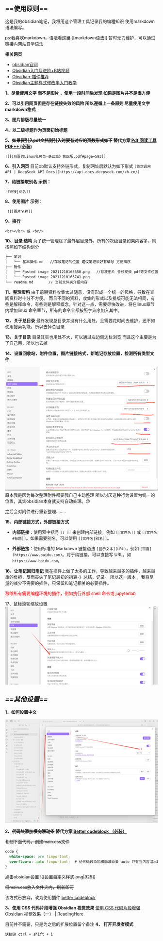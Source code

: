 
## ==使用原则==

这是我的obsidian笔记，我将用这个管理工具记录我的编程知识
使用markdown语法编写。

~~ps:我喜欢markdown，语法看这里 [[markdown语法]]~~ 暂时无力维护，可以通过链接内网站自学语法

**相关网页**
- [obsidian官网](https://obsidian.md/)
- [Obsidian入门及进阶+B站视频](https://www.bilibili.com/read/cv15035273)
- [Obsidian-插件推荐](https://zhuanlan.zhihu.com/p/353449575)
- [Obsidian主题样式修改半入门教学](https://forum-zh.obsidian.md/t/topic/180)


**1、尽量使用文字 而不是图片 ，使用一段时间后发现 如果是图片并不是很方便**

**2、可以引用网页但是存在链接失效的风险 所以遵循上一条原则 尽量使用文字 markdown格式**

**3、图片排版尽量统一**

**4、以二级标题作为页面初始标题**

**5、~~如果要引入pdf文档则引入时要有对应的页数形式如下~~ 替代方案 [Pdf 阅读工具 PDF++ (必装)](obsidian%20插件篇.md#Pdf%20阅读工具%20PDF++%20(必装))**

```
![[《鸟哥的Linux私房菜-基础篇》第四版.pdf#page=593]]
```
**6、引入网页**
目前ob默认支持外链形式，复制网址后默认为如下形式
`[首次调用 API | DeepSeek API Docs](https://api-docs.deepseek.com/zh-cn/)`

**7、给链接取别名  示例：**

`[[链接|别名]]`

**8、使用图片  示例：**

`  ![[图片名称]] `

**9、换行**

```
<br></br> 或 <br/>
```

**10、目录 结构**
为了统一管理除了最外层目录外，所有的次级目录如果内容多，则按照如下结构划分

```bash
├── 笔记
│   └── 基本操作.md   //存放笔记的位置 建议笔记最好有编号 方便排序
├── 附件
│   ├── Pasted image 20211210163650.png   //存放图片 音频视频 pdf等文件位置
│   └── Pasted image 20211210163741.png
└── readme.md	    // 当前文件夹介绍内容
```

**11、整理资料**
由于前期资料收集太过随意，没有形成一个统一的风格，导致在查阅资料时十分不方便。
而且不同的资料，收集的形式以及排版可能无法相同，有些是解释命令，有些则是解释概念，针对这一点，需要尽快改进，将在linux章节内增加linux 命令章节，所有的命令全都按照字典序加入其中。

**12、关于总目录**
最终发现总目录并没有什么用处，且需要花时间去维护，还不如使用搜索功能，所以去掉总目录

**13、关于目录**
目录其实也用处不大，可以通过左边侧边栏浏览 而且这个主要是为了自己用，所以也去掉

**14、设置回收站，附件位置，图片链接格式，新笔记存放位置，检测所有类型文件**

![Pasted image 20250121110256](附件/Pasted%20image%2020250121110256.png)
原本我是因为每次整理附件都要我自己主动整理 所以讨厌这种行为设置为统一的位置，其实obsidian本身就支持自动处理。😓

之后会对附件进行重新整理........

**15、内部链接方式，外部链接方式**

- **内部链接**：使用双中括号 `[[ ]]` 来创建内部链接，例如 `[[文件名]]` 或 `[[文件名#标题]]`。如果需要别名，可以使用 `[[文件名|别名]]`。
  
- **外部链接**：使用标准的 Markdown 链接语法 `[显示文本](URL)`，例如 `[百度](https://www.baidu.com)`。对于纯链接，可以直接写 URL，如 `https://www.baidu.com`。

**16、让笔记回归笔记**
我在插件上做了太多的工作，导致越来越多的插件，越来越重的负担，反而丧失了笔记最初的初衷-》总结，记录。
所以这一版本 ，我将尽量的减少不需要的插件，只保留和笔记相关的必要插件。

<font color="#ff0000">移除所有需要编程环境的插件，例如执行外部 shell 命令或 jupyterlab</font>

17、鼠标滚轮缩放设置
![|800](附件/Pasted%20image%2020250121150001.png)

## ***==其他设置==***

 **1、如何设置中文**

![](附件/Pasted%20image%2020250121102303.png)


 **2、~~代码块添加横向滑动条~~  替代方案 [Better codeblock （必装）](obsidian%20插件篇.md#Better%20codeblock%20（必装）)**

~~复制下面代码，创建main.css文件~~

```css
code {
  white-space: pre !important;
  overflow-x: auto !important;  # 给代码段添加横向滚动条 auto 只有当内容溢出时，才显示滚动条。
}
```

~~点击obsidian设置~~
~~![[设置自定义样式.png|925]]~~

~~将main.css放入文件夹内，刷新即可~~

该方式已放弃，改为使用插件 [better codeblock](obsidian%20插件篇.md#better%20codeblock)



 **3、使用 CSS 代码片段增强 Obsidian 视觉效果**
[使用 CSS 代码片段增强 Obsidian 视觉效果（一） | ReadingHere](https://www.readinghere.com/blog/using-css-snippets-to-enhance-obsidian-visuals-cn/)


目前并不需要，只是为之后的扩展位置留个备注
**4、 打开开发者模式**

```
快捷键 ctrl + shift + i
```

